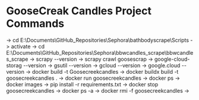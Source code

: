 # GooseCreak Candles Project Commands

-> cd E:\Documents\GitHub_Repositories\Sephora\bathbodyscrape\Scripts
-> activate
-> cd E:\Documents\GitHub_Repositories\Sephora\bbwcandles_scrape\bbwcandles_scrape
-> scrapy --version
-> scrapy crawl goosescrap
-> google-cloud-storag --version
-> gsutil --version 
-> gcloud --version
-> google.cloud --version
-> docker build -t Goosecreekcandles
-> docker buildx build -t goosecreekcandles .
-> docker run goosecreekcandles
-> docker ps
-> docker images
-> pip install -r requirements.txt
-> docker stop goosecreekcandles
-> docker ps -a 
-> docker rmi -f goosecreekcandles
-> 



                                                                                           

